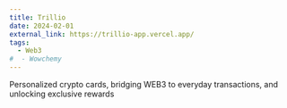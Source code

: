 ```yaml
---
title: Trillio
date: 2024-02-01
external_link: https://trillio-app.vercel.app/
tags:
  - Web3
#  - Wowchemy
---
```


Personalized crypto cards, bridging WEB3 to everyday transactions, and unlocking exclusive rewards

<!--more-->
